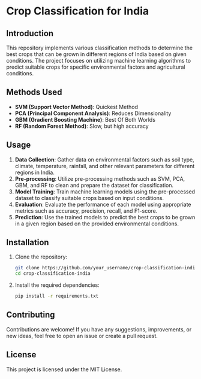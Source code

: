 
# Crop Classification for India

## Introduction
This repository implements various classification methods to determine the best crops that can be grown in different regions of India based on given conditions. The project focuses on utilizing machine learning algorithms to predict suitable crops for specific environmental factors and agricultural conditions.

## Methods Used
- **SVM (Support Vector Method)**: Quickest Method
- **PCA (Principal Component Analysis)**: Reduces Dimensionality
- **GBM (Gradient Boosting Machine)**: Best Of Both Worlds
- **RF (Random Forest Method)**: Slow, but high accuracy

## Usage
1. **Data Collection**: Gather data on environmental factors such as soil type, climate, temperature, rainfall, and other relevant parameters for different regions in India.
2. **Pre-processing**: Utilize pre-processing methods such as SVM, PCA, GBM, and RF to clean and prepare the dataset for classification.
3. **Model Training**: Train machine learning models using the pre-processed dataset to classify suitable crops based on input conditions.
4. **Evaluation**: Evaluate the performance of each model using appropriate metrics such as accuracy, precision, recall, and F1-score.
5. **Prediction**: Use the trained models to predict the best crops to be grown in a given region based on the provided environmental conditions.

## Installation
1. Clone the repository:
    ```bash
    git clone https://github.com/your_username/crop-classification-india.git
    cd crop-classification-india
    ```
2. Install the required dependencies:
    ```bash
    pip install -r requirements.txt
    ```

## Contributing
Contributions are welcome! If you have any suggestions, improvements, or new ideas, feel free to open an issue or create a pull request.

## License
This project is licensed under the MIT License.
